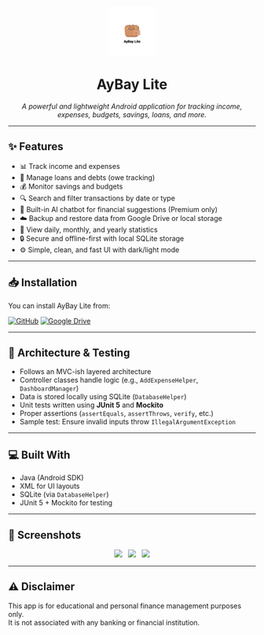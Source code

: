 <p align="center">
  <img src="https://github.com/amisadman/aybay-lite/blob/main/app/src/main/res/mipmap-xxxhdpi/ic_launcher_foreground.webp" width="100" alt="AyBay Lite Icon" />
</p>

<h1 align="center">AyBay Lite</h1>

<p align="center"><i>
A powerful and lightweight Android application for tracking income, expenses, budgets, savings, loans, and more.
</i></p>

---

## ✨ Features

- 📊 Track income and expenses
- 🏦 Manage loans and debts (owe tracking)
- 💰 Monitor savings and budgets
- 🔍 Search and filter transactions by date or type
- 🧠 Built-in AI chatbot for financial suggestions (Premium only)
- ☁️ Backup and restore data from Google Drive or local storage
- 📅 View daily, monthly, and yearly statistics
- 🔒 Secure and offline-first with local SQLite storage
- ⚙️ Simple, clean, and fast UI with dark/light mode

---

## 📥 Installation

You can install AyBay Lite from:

[![GitHub](https://img.shields.io/badge/GitHub-Install-informational?logo=github)](https://github.com/yourusername/aybay-lite)
[![Google Drive](https://img.shields.io/badge/Google%20Drive-Download-green?logo=google-drive)](https://drive.google.com/yourlink)

---

## 🧪 Architecture & Testing

- Follows an MVC-ish layered architecture
- Controller classes handle logic (e.g., `AddExpenseHelper`, `DashboardManager`)
- Data is stored locally using SQLite (`DatabaseHelper`)
- Unit tests written using **JUnit 5** and **Mockito**
- Proper assertions (`assertEquals`, `assertThrows`, `verify`, etc.)
- Sample test: Ensure invalid inputs throw `IllegalArgumentException`

---

## 💻 Built With

- Java (Android SDK)
- XML for UI layouts
- SQLite (via `DatabaseHelper`)
- JUnit 5 + Mockito for testing

---

## 📸 Screenshots

<p align="center">
  <img src="screenshots/add_expense.png" width="250"/> &nbsp;
  <img src="screenshots/monthly_stats.png" width="250"/> &nbsp;
  <img src="screenshots/budget_tracking.png" width="250"/>
</p>

---

## ⚠️ Disclaimer

This app is for educational and personal finance management purposes only.  
It is not associated with any banking or financial institution.
